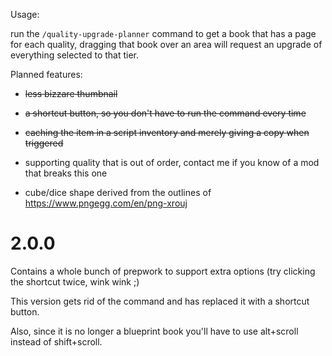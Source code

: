 Usage:

run the `/quality-upgrade-planner` command to get a book that has a page for each quality,
dragging that book over an area will request an upgrade of everything selected to that tier.

Planned features:

- ~~less bizzare thumbnail~~
- ~~a shortcut button, so you don't have to run the command every time~~
- ~~caching the item in a script inventory and merely giving a copy when triggered~~
- supporting quality that is out of order, contact me if you know of a mod that breaks this one

- cube/dice shape derived from the outlines of https://www.pngegg.com/en/png-xrouj

# 2.0.0

Contains a whole bunch of prepwork to support extra options (try clicking the shortcut twice, wink wink ;)

This version gets rid of the command and has replaced it with a shortcut button.

Also, since it is no longer a blueprint book you'll have to use alt+scroll instead of shift+scroll.
